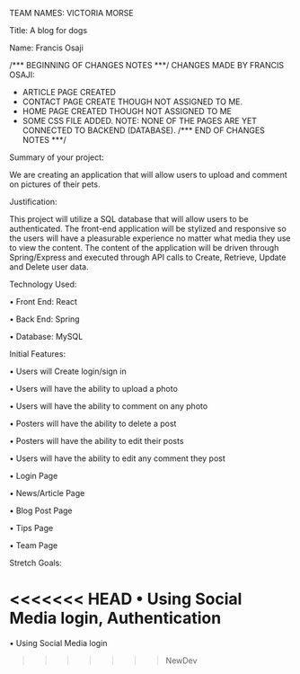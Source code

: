 TEAM NAMES: VICTORIA MORSE

Title: A blog for dogs

Name: Francis Osaji

/*** BEGINNING OF CHANGES NOTES  ***/
CHANGES MADE BY FRANCIS OSAJI:
* ARTICLE PAGE CREATED
* CONTACT PAGE CREATE THOUGH NOT ASSIGNED TO ME.
* HOME PAGE CREATED THOUGH NOT ASSIGNED TO ME
* SOME CSS FILE ADDED.
NOTE: NONE OF THE PAGES ARE YET CONNECTED TO BACKEND (DATABASE).
/*** END OF CHANGES NOTES ***/

Summary of your project: 

We are creating an application that will allow users to upload and comment on pictures of their pets.   

Justification: 

This project will utilize a SQL database that will allow users to be authenticated.  The front-end application will be stylized and responsive so the users will have a pleasurable experience no matter what media they use to view the content. The content of the application will be driven through Spring/Express and executed through API calls to Create, Retrieve, Update and Delete user data.

Technology Used:

•	Front End: React

•	Back End: Spring

•	Database: MySQL

Initial Features:

•	Users will Create login/sign in

•	Users will have the ability to upload a photo

•	Users will have the ability to comment on any photo

•	Posters will have the ability to delete a post

•	Posters will have the ability to edit their posts

•	Users will have the ability to edit any comment they post

•	Login Page

•	News/Article Page

•	Blog Post Page

•	Tips Page

•	Team Page

Stretch Goals:

<<<<<<< HEAD
•	Using Social Media login, Authentication
=======
•	Using Social Media login
>>>>>>> NewDev

